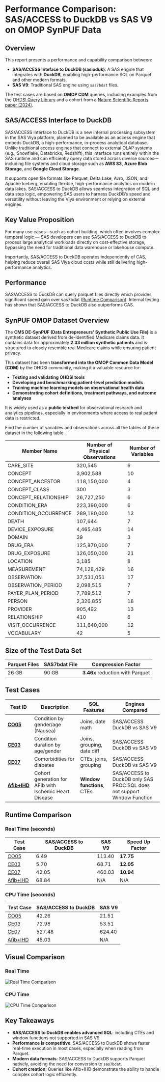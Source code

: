 
# Performance Comparison: SAS/ACCESS to DuckDB vs SAS V9 on OMOP SynPUF Data

## Overview

This report presents a performance and capability comparison between:

- **SAS/ACCESS Inteface to DuckDB (sasioduk)**: A SAS engine that integrates with **DuckDB**, enabling high-performance SQL on Parquet and other modern formats.
- **SAS V9**: Traditional SAS engine using `sas7bdat` files.

The test cases are based on **OMOP CDM** queries, including examples from the [OHDSI Query Library](https://data.ohdsi.org/QueryLibrary/) and a cohort from a [Nature Scientific Reports paper (2024)](https://doi.org/10.1038/s41598-024-52723-y).

## SAS/ACCESS Interface to DuckDB

SAS/ACCESS Interface to DuckDB is a new internal processing subsystem in the SAS Viya platform, planned to be available as an access engine that embeds DuckDB, a high-performance, in-process analytical database. Unlike traditional access engines that connect to external OLAP systems (e.g., Snowflake, Databricks, Redshift), this interface runs entirely within the SAS runtime and can efficiently query data stored across diverse sources—including file systems and cloud storage such as **AWS S3**, **Azure Blob Storage**, and **Google Cloud Storage**.

It supports open file formats like Parquet, Delta Lake, Avro, JSON, and Apache Iceberg, enabling flexible, high-performance analytics on modern data lakes. SAS/ACCESS to DuckDB allows seamless integration of SQL and data step logic, empowering SAS users to harness DuckDB’s speed and versatility without leaving the Viya environment or relying on external engines.

## Key Value Proposition

For many use cases—such as cohort building, which often involves complex temporal logic — SAS developers can use SAS/ACCESS to DuckDB to process large analytical workloads directly on cost-effective storage, bypassing the need for traditional data warehouse or lakehouse compute.

Importantly, SAS/ACCESS to DuckDB operates independently of CAS, helping reduce overall SAS Viya cloud costs while still delivering high-performance analytics.

## Performance

SAS/ACCESS to DuckDB can query parquet files directly which provides significant speed gain over sas7bdat ([Runtime Comparison](#real-time-(seconds))). Internal testing has shown that SAS/ACCESS to DuckDB also outperforms CAS.

## SynPUF OMOP Dataset Overview

The **CMS DE-SynPUF (Data Entrepreneurs' Synthetic Public Use File)** is a synthetic dataset derived from de-identified Medicare claims data. It contains data for approximately **2.33 million synthetic patients** and is structured to closely resemble real Medicare claims while ensuring patient privacy.

This dataset has been **transformed into the OMOP Common Data Model (CDM)** by the OHDSI community, making it a valuable resource for:

- **Testing and validating OHDSI tools**
- **Developing and benchmarking patient-level prediction models**
- **Training machine learning models on observational health data**
- **Demonstrating cohort definitions, treatment pathways, and outcome analyses**

It is widely used as a **public testbed** for observational research and analytics pipelines, especially in environments where access to real patient data is restricted.

Find the number of variables and observations across all the tables of these dataset in the following table.

| Member Name            | Number of Physical Observations | Number of Variables |
|------------------------|----------------------------------|----------------------|
| CARE_SITE              | 320,545                          | 6                    |
| CONCEPT                | 3,902,588                        | 10                   |
| CONCEPT_ANCESTOR       | 118,150,000                      | 4                    |
| CONCEPT_CLASS          | 300                              | 3                    |
| CONCEPT_RELATIONSHIP   | 26,727,250                       | 6                    |
| CONDITION_ERA          | 223,390,000                      | 6                    |
| CONDITION_OCCURRENCE   | 289,180,000                      | 13                   |
| DEATH                  | 107,644                          | 7                    |
| DEVICE_EXPOSURE        | 4,465,485                        | 14                   |
| DOMAIN                 | 39                               | 3                    |
| DRUG_ERA               | 125,870,000                      | 7                    |
| DRUG_EXPOSURE          | 126,050,000                      | 21                   |
| LOCATION               | 3,185                            | 8                    |
| MEASUREMENT            | 74,128,429                       | 16                   |
| OBSERVATION            | 37,531,051                       | 17                   |
| OBSERVATION_PERIOD     | 2,098,515                        | 7                    |
| PAYER_PLAN_PERIOD      | 7,789,512                        | 7                    |
| PERSON                 | 2,326,855                        | 18                   |
| PROVIDER               | 905,492                          | 13                   |
| RELATIONSHIP           | 410                              | 6                    |
| VISIT_OCCURRENCE       | 111,640,000                      | 12                   |
| VOCABULARY             | 42                               | 5                    |


## Size of the Test Data Set
|Parquet Files | SAS7bdat File| Compression Factor|
|--------------|--------------|-------------------|
|26 GB          | 90 GB       | **3.46x** reduction with Parquet| 
## Test Cases

| Test ID | Description | SQL Features | Engines Compared |
|---------|-------------|--------------|------------------|
| [**CO05**](CO05.sas) | Condition by gender/age (Nausea) | Joins, date math | SAS/ACCESS  DuckDB vs SAS V9 |
| [**CE03**](CE03.sas) | Condition duration by age/gender | Joins, grouping, date diff | SAS/ACCESS  DuckDB vs SAS V9 |
| [**CE07**](CE07.sas) | Comorbidities for diabetes | CTEs, joins, grouping | SAS/ACCESS  DuckDB vs SAS V9 |
| [**Afib+IHD**](Afib_IHD.sas) | Cohort generation for AFib with Ischemic Heart Disease | **Window functions**, CTEs | SAS/ACCESS to DuckDB only SAS PROC SQL does not support Window Function|

## Runtime Comparison

### Real Time (seconds)

| Test Case | SAS/ACCESS to DuckDB | SAS V9 |Speed Up Factor|
|-----------|----------|--------|---------------|
| [CO05](CO05.sas)      | 6.49     | 113.40 |**17.75** |
| [CE03](CE03.sas)      | 5.70     | 68.71  |**12.05** |
| [CE07](CE07.sas)       | 42.05    | 460.03  |**10.94** |
| [Afib+IHD](Afib_IHD.sas)  | 68.84    | N/A    | N/A |

### CPU Time (seconds)

| Test Case | SAS/ACCESS to DuckDB | SAS V9 |
|-----------|----------|--------|
| [CO05](CO05.sas)      | 42.26    | 21.51  |
| [CE03](CE03.sas)      | 72.98    | 53.51  |
| [CE07](CE07.sas)      | 527.48   | 624.40  |
| [Afib+IHD](Afib_IHD.sas)  | 45.03    | N/A    |

## Visual Comparison

### Real Time
![Real Time Comparison](real_time.png)

### CPU Time
![CPU Time Comparison](cpu_time.png)

## Key Takeaways

- **SAS/ACCESS to DuckDB enables advanced SQL**: including CTEs and window functions not supported in SAS V9.
- **Performance is competitive**: SAS/ACCESS to DuckDB shows faster real-time execution in most cases, especially when reading from Parquet.
- **Modern data formats**: SAS/ACCESS to DuckDB supports Parquet natively, avoiding the need for conversion to `sas7bdat`.
- **Cohort creation**: Queries like Afib+IHD demonstrate the ability to handle complex cohort logic efficiently.



